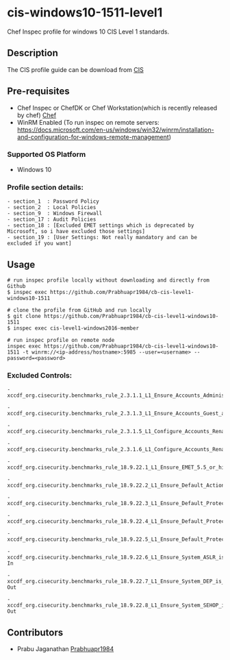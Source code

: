 
# cis-windows10-1511-level1

Chef Inspec profile for windows 10 CIS Level 1 standards.

## Description

The CIS profile guide can be download from [CIS](https://downloads.cisecurity.org/)

## Pre-requisites

* Chef Inspec or ChefDK or Chef Workstation(which is recently released by chef) [Chef](https://downloads.chef.io/)
* WinRM Enabled (To run inspec on remote servers: https://docs.microsoft.com/en-us/windows/win32/winrm/installation-and-configuration-for-windows-remote-management)

### Supported OS Platform

- Windows 10

### Profile section details:

    - section_1  : Password Policy
    - section_2  : Local Policies
    - section_9  : Windows Firewall
    - section_17 : Audit Policies
    - section_18 : [Excluded EMET settings which is deprecated by Microsoft, so i have excluded those settings]
    - section_19 : [User Settings: Not really mandatory and can be excluded if you want]

## Usage

```
# run inspec profile locally without downloading and directly from Github
$ inspec exec https://github.com/Prabhuapr1984/cb-cis-level1-windows10-1511

# clone the profile from GitHub and run locally
$ git clone https://github.com/Prabhuapr1984/cb-cis-level1-windows10-1511
$ inspec exec cis-level1-windows2016-member

# run inspec profile on remote node
inspec exec https://github.com/Prabhuapr1984/cb-cis-level1-windows10-1511 -t winrm://<ip-address/hostname>:5985 --user=<username> --password=<password>

```
### Excluded Controls:
    - xccdf_org.cisecurity.benchmarks_rule_2.3.1.1_L1_Ensure_Accounts_Administrator_account_status_is_set_to_Disabled

    - xccdf_org.cisecurity.benchmarks_rule_2.3.1.3_L1_Ensure_Accounts_Guest_account_status_is_set_to_Disabled

    - xccdf_org.cisecurity.benchmarks_rule_2.3.1.5_L1_Configure_Accounts_Rename_administrator_account

    - xccdf_org.cisecurity.benchmarks_rule_2.3.1.6_L1_Configure_Accounts_Rename_guest_account

    - xccdf_org.cisecurity.benchmarks_rule_18.9.22.1_L1_Ensure_EMET_5.5_or_higher_is_installed

    - xccdf_org.cisecurity.benchmarks_rule_18.9.22.2_L1_Ensure_Default_Action_and_Mitigation_Settings_is_set_to_Enabled_plus_subsettings

    - xccdf_org.cisecurity.benchmarks_rule_18.9.22.3_L1_Ensure_Default_Protections_for_Internet_Explorer_is_set_to_Enabled

    - xccdf_org.cisecurity.benchmarks_rule_18.9.22.4_L1_Ensure_Default_Protections_for_Popular_Software_is_set_to_Enabled

    - xccdf_org.cisecurity.benchmarks_rule_18.9.22.5_L1_Ensure_Default_Protections_for_Recommended_Software_is_set_to_Enabled

    - xccdf_org.cisecurity.benchmarks_rule_18.9.22.6_L1_Ensure_System_ASLR_is_set_to_Enabled_Application_Opt-In

    - xccdf_org.cisecurity.benchmarks_rule_18.9.22.7_L1_Ensure_System_DEP_is_set_to_Enabled_Application_Opt-Out

    - xccdf_org.cisecurity.benchmarks_rule_18.9.22.8_L1_Ensure_System_SEHOP_is_set_to_Enabled_Application_Opt-Out

## Contributors

* Prabu Jaganathan [Prabhuapr1984](https://github.com/Prabhuapr1984) 